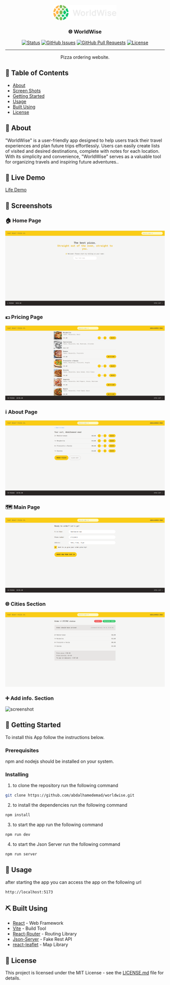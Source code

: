 <p align="center">
  <a href="" rel="noopener">
 <img src="./public//logo.png" alt="Project logo" width="200"></a>
 </a>
</p>

<h3 align="center">🌐 WorldWise</h3>

<div align="center">

[![Status](https://img.shields.io/badge/status-active-success.svg)]()
[![GitHub Issues](https://img.shields.io/github/issues/kylelobo/The-Documentation-Compendium.svg)](https://github.com/kylelobo/The-Documentation-Compendium/issues)
[![GitHub Pull Requests](https://img.shields.io/github/issues-pr/kylelobo/The-Documentation-Compendium.svg)](https://github.com/kylelobo/The-Documentation-Compendium/pulls)
[![License](https://img.shields.io/badge/license-MIT-blue.svg)](/LICENSE)

</div>

---

<p align="center"> Pizza ordering website.
    <br> 
</p>

## 📝 Table of Contents

- [About](#about)
- [Screen Shots](#screen_shots)
- [Getting Started](#getting_started)
- [Usage](#usage)
- [Built Using](#built_using)
- [License](#license)

## 🧐 About <a name = "about"></a>

"WorldWise" is a user-friendly app designed to help users track their travel experiences and plan future trips effortlessly. Users can easily create lists of visited and desired destinations, complete with notes for each location. With its simplicity and convenience, "WorldWise" serves as a valuable tool for organizing travels and inspiring future adventures..

## 🚀 Live Demo <a name = "life_demo"></a>

<a href="https://fastpizzaco23.netlify.app" _target="blank">Life Demo</a>

## 📸 Screenshots <a name = "screen_shots"></a>

### 🏠 Home Page

![screenshot](https://github.com/abdalhamedemad/Fast-Pizza-Co./blob/main/screenshots/1.png?raw=true)

### 💵 Pricing Page

![screenshot](https://github.com/abdalhamedemad/Fast-Pizza-Co./blob/main/screenshots/2.png?raw=true)

### ℹ️ About Page

![screenshot](https://github.com/abdalhamedemad/Fast-Pizza-Co./blob/main/screenshots/3.png?raw=true)

### 🗺️ Main Page

![screenshot](https://github.com/abdalhamedemad/Fast-Pizza-Co./blob/main/screenshots/4.png?raw=true)

### 🌐 Cities Section

![screenshot](https://github.com/abdalhamedemad/Fast-Pizza-Co./blob/main/screenshots/5.png?raw=true)

### ➕ Add info. Section

![screenshot](https://github.com/abdalhamedemad/Fast-Pizza-Co./blob/main/screenshots/6.png?raw=true)

## 🏁 Getting Started <a name = "getting_started"></a>

To install this App follow the instructions below.

### Prerequisites

npm and nodejs should be installed on your system.

### Installing

1. to clone the repository run the following command

```bash
git clone https://github.com/abdalhamedemad/worldwise.git
```

2. to install the dependencies run the following command

```bash
npm install
```

3. to start the app run the following command

```bash
npm run dev
```

4. to start the Json Server run the following command

```bash
npm run server
```

## 🎈 Usage <a name="usage"></a>

after starting the app you can access the app on the following url

```bash
http://localhost:5173
```

## ⛏️ Built Using <a name = "built_using"></a>

- [React](https://reactjs.org/) - Web Framework
- [Vite](https://vitejs.dev/) - Build Tool
- [React-Router](https://reactrouter.com/) - Routing Library
- [Json-Server](https://www.npmjs.com/package/json-server) - Fake Rest API
- [react-leaflet](https://react-leaflet.js.org/) - Map Library

## 📄 License <a name = "authors"></a>

This project is licensed under the MIT License - see the [LICENSE.md](/LICENSE) file for details.
